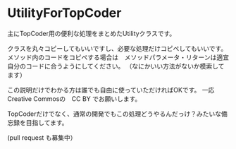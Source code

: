 UtilityForTopCoder
==================

主にTopCoder用の便利な処理をまとめたUtilityクラスです。

クラスを丸々コピーしてもいいですし、必要な処理だけコピペしてもいいです。
メソッド内のコードをコピペする場合は　メソッドパラメータ・リターンは適宜自分のコードに合うようにしてください。
（なにかいい方法がないか模索してます）


この説明だけでわかる方は誰でも自由に使っていただければOKです。
一応 Creative Commosの　CC BY でお願いします。

TopCoderだけでなく、通常の開発でもこの処理どうやるんだっけ？みたいな備忘録を目指してます。


(pull request も募集中）